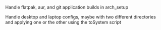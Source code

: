 Handle flatpak, aur, and git application builds in arch_setup

Handle desktop and laptop configs, maybe with two different directories and applying one or the other using the toSystem script
